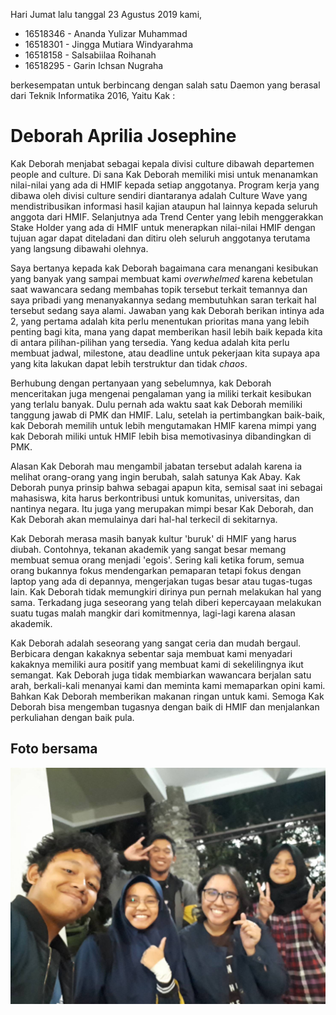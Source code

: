Hari Jumat lalu tanggal 23 Agustus 2019 kami,
* 16518346 - Ananda Yulizar Muhammad 
* 16518301 - Jingga Mutiara Windyarahma
* 16518158 - Salsabiilaa Roihanah
* 16518295 - Garin Ichsan Nugraha
 
berkesempatan untuk berbincang dengan salah satu Daemon yang berasal dari Teknik Informatika 2016, Yaitu Kak :

# Deborah Aprilia Josephine

  Kak Deborah menjabat sebagai kepala divisi culture dibawah departemen people and culture. Di sana Kak Deborah memiliki misi untuk menanamkan nilai-nilai yang ada di HMIF kepada setiap anggotanya. Program kerja yang dibawa oleh divisi culture sendiri diantaranya adalah Culture Wave yang mendistribusikan informasi hasil kajian ataupun hal lainnya kepada seluruh anggota dari HMIF. Selanjutnya ada Trend Center yang lebih menggerakkan Stake Holder yang ada di HMIF untuk menerapkan nilai-nilai HMIF dengan tujuan agar dapat diteladani dan ditiru oleh seluruh anggotanya terutama yang langsung dibawahi olehnya.
  
  Saya bertanya kepada kak Deborah bagaimana cara menangani kesibukan yang banyak yang sampai membuat kami *overwhelmed* karena kebetulan saat wawancara sedang membahas topik tersebut terkait temannya dan saya pribadi yang menanyakannya sedang membutuhkan saran terkait hal tersebut sedang saya alami. Jawaban yang kak Deborah berikan intinya ada 2, yang pertama adalah kita perlu menentukan prioritas mana yang lebih penting bagi kita, mana yang dapat memberikan hasil lebih baik kepada kita di antara pilihan-pilihan yang tersedia. Yang kedua adalah kita perlu membuat jadwal, milestone, atau deadline untuk pekerjaan kita supaya apa yang kita lakukan dapat lebih terstruktur dan tidak *chaos*.

  Berhubung dengan pertanyaan yang sebelumnya, kak Deborah menceritakan juga mengenai pengalaman yang ia miliki terkait kesibukan yang terlalu banyak. Dulu pernah ada waktu saat kak Deborah memiliki tanggung jawab di PMK dan HMIF. Lalu, setelah ia pertimbangkan baik-baik, kak Deborah memilih untuk lebih mengutamakan HMIF karena mimpi yang kak Deborah miliki untuk HMIF lebih bisa memotivasinya dibandingkan di PMK.
  
  Alasan Kak Deborah mau mengambil jabatan tersebut adalah karena ia melihat orang-orang yang ingin berubah, salah satunya Kak Abay. Kak Deborah punya prinsip bahwa sebagai apapun kita, semisal saat ini sebagai mahasiswa, kita harus berkontribusi untuk komunitas, universitas, dan nantinya negara. Itu juga yang merupakan mimpi besar Kak Deborah, dan Kak Deborah akan memulainya dari hal-hal terkecil di sekitarnya.
  
  Kak Deborah merasa masih banyak kultur 'buruk' di HMIF yang harus diubah. Contohnya, tekanan akademik yang sangat besar memang membuat semua orang menjadi 'egois'. Sering kali ketika forum, semua orang bukannya fokus mendengarkan pemaparan tetapi fokus dengan laptop yang ada di depannya, mengerjakan tugas besar atau tugas-tugas lain. Kak Deborah tidak memungkiri dirinya pun pernah melakukan hal yang sama. Terkadang juga seseorang yang telah diberi kepercayaan melakukan suatu tugas malah mangkir dari komitmennya, lagi-lagi karena alasan akademik. 

  Kak Deborah adalah seseorang yang sangat ceria dan mudah bergaul. Berbicara dengan kakaknya sebentar saja membuat kami menyadari kakaknya memiliki aura positif yang membuat kami di sekelilingnya ikut semangat. Kak Deborah juga tidak membiarkan wawancara berjalan satu arah, berkali-kali menanyai kami dan meminta kami memaparkan opini kami. Bahkan Kak Deborah memberikan makanan ringan untuk kami. Semoga Kak Deborah bisa mengemban tugasnya dengan baik di HMIF dan menjalankan perkuliahan dengan baik pula.


## Foto bersama
<img src="kakdeborah.jpg" alt="foto bersama" width="900"/>
